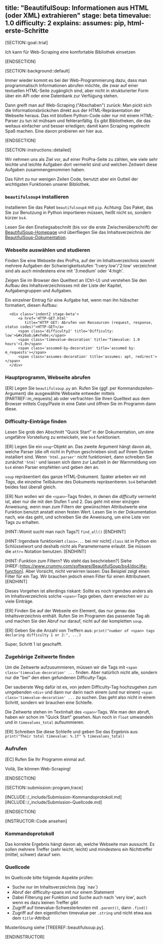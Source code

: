 title: "BeautifulSoup: Informationen aus HTML (oder XML) extrahieren" 
stage: beta
timevalue: 1.0
difficulty: 2
explains: 
assumes: pip, html-erste-Schritte
---

[SECTION::goal::trial]

Ich kann für Web-Scraping eine komfortable Bibliothek einsetzen

[ENDSECTION]

[SECTION::background::default]

Immer wieder kommt es bei der Web-Programmierung dazu, dass man programmatisch Informationen abrufen möchte,
die zwar auf einer textuellen HTML-Seite zugänglich sind, aber nicht in strukturierter Form
über ein API oder eine Datenbank zur Verfügung stehen.

Dann greift man auf Web-Scraping ("Abschaben") zurück: 
Man pickt sich die Informationsbröckchen direkt aus der HTML-Repräsentation der Webseite heraus.
Das mit bloßem Python-Code oder nur mit einem HTML-Parser zu tun ist mühsam und fehleranfällig.
Es gibt Bibliotheken, die das weitaus einfacher und besser erledigen; damit kann Scraping regelrecht Spaß machen.
Eine davon probieren wir hier aus.

[ENDSECTION]

[SECTION::instructions::detailed]

Wir nehmen uns als Ziel vor, auf einer ProPra-Seite zu zählen, wie viele
sehr leichte und leichte Aufgaben dort vermerkt sind und welchen Zeitwert diese
Aufgaben zusammengenommen haben.

Das führt zu nur wenigen Zeilen Code, benutzt aber ein Gutteil der wichtigsten Funktionen 
unserer Bibliothek.

### `beautifulsoup4` installieren

Installieren Sie das Paket `beautifulsoup4` mit `pip`.
Achtung: Das Paket, das Sie zur Benutzung in Python importieren müssen, heißt nicht so,
sondern kürzer `bs4`.

Lesen Sie den Einstiegsabschnitt (bis vor die erste Zwischenüberschrift) der
[BeautifulSoup-Homepage](https://www.crummy.com/software/BeautifulSoup/)
und überfliegen Sie das Inhaltsverzeichnis der
[BeautifulSoup-Dokumentation](https://www.crummy.com/software/BeautifulSoup/bs4/doc/).


### Webseite auswählen und studieren

Finden Sie eine Webseite des ProPra, auf der im Inhaltsverzeichnis sowohl mehrere
Aufgaben der Schwierigkeitsstufen '1:very low'/'2:low' verzeichnet sind
als auch mindestens eine mit '3:medium' oder '4:high'.

Zeigen Sie im Browser den Quelltext an (Ctrl-U) und verstehen Sie den Aufbau des
Inhaltsverzeichnisses mit der Liste der Kapitel, Aufgabengruppen und Aufgaben.

Ein einzelner Eintrag für eine Aufgabe hat, wenn man ihn hübscher formatiert, diesen Aufbau:
```
  <div class='indent2 stage-beta'>
      <a href='HTTP-GET.html'
         title="HTTP GET: Abrufen von Ressourcen (request, response, status codes)">HTTP-GET</a>
      <span class='difficulty2' title='Difficulty: low'>&#x26ab;&#xfe0e;</span>
      <span class='timevalue-decoration' title='Timevalue: 1.0 hours'>1.0</span>
      <span class='assumed-by-decoration' title='assumed by: m_requests'></span>
      <span class='assumes-decoration' title='assumes: apt, redirect'></span>
  </div>
```


### Hauptprogramm, Webseite abrufen

[ER] Legen Sie `beautifulsoup.py` an.
Rufen Sie (ggf. per Kommandozeilen-Argument) die ausgewählte Webseite
entweder mittels [PARTREF::m_requests] ab oder verfrachten Sie Ihren Quelltext
aus dem Browser mittels Copy/Paste in eine Datei und öffnen Sie im Programm dann diese.


### Difficulty-Einträge finden

Lesen Sie grob den Abschnitt "Quick Start" in der Dokumentation, um eine ungefähre
Vorstellung zu entwickeln, wie `bs4` funktioniert.

[ER] Legen Sie ein `soup`-Objekt an.
Das zweite Argument hängt davon ab, welche Parser (die oft nicht in Python geschrieben sind)
auf Ihrem System installiert sind.
Wenn `'html.parser'` nicht funktioniert, dann schreiben Sie zunächst `'html'` und lassen
sich dann zur Laufzeit in der Warnmeldung von `bs4` einen Parser empfehlen und geben den an.

`soup` repräsentiert das ganze HTML-Dokument. 
Später arbeiten wir mit _Tags_, die einzelne Teilbäume des Dokuments repräsentieren.
`bs4` behandelt beides fast überall gleich.

[ER] Nun wollen wir die `<span>`-Tags finden, in denen die _difficulty_ vermerkt ist,
aber nur die mit den Stufen 1 und 2.
Das geht mit einer einzigen Anweisung, wenn man zum Filtern der gewünschten Attributwerte
eine Funktion benutzt anstatt einen festen Wert. 
Lesen Sie in der Dokumentation nach, wie das geht, und schreiben Sie die Anweisung,
um eine Liste von Tags zu erhalten.

[HINT::Womit sucht man nach Tags?]
`find_all()`
[ENDHINT]

[HINT::Irgendwie funktioniert `class=...` bei mir nicht]
`class` ist in Python ein Schlüsselwort und deshalb nicht als Parametername erlaubt.
Sie müssen die `attr=` Notation benutzen.
[ENDHINT]

[HINT::Funktion zum Filtern? Wo steht das beschrieben?]
Siehe [HREF::https://www.crummy.com/software/BeautifulSoup/bs4/doc/#a-function].
Aber Vorsicht, nicht verwirren lassen: Das Beispiel zeigt einen Filter für ein Tag.
Wir brauchen jedoch einen Filter für einen Attributwert.
[ENDHINT]

Dieses Vorgehen ist allerdings riskant:
Sollte es noch irgendwo anders als im Inhaltsverzeichnis solche `<span>`-Tags geben,
dann erwischen wir zu viele Einträge.

[ER] Finden Sie auf der Webseite ein Element, das nur genau das Inhaltsverzeichnis enthält.
Rufen Sie im Programm das passende Tag ab und machen Sie den Abruf nur darauf,
nicht auf der kompletten `soup`.

[ER] Geben Sie die Anzahl von Treffern aus:
`print("number of <span> tags declaring difficulty 1 or 2:", ...)`

Super, Schritt 1 ist geschafft.


### Zugehörige Zeitwerte finden

Um die Zeitwerte aufzusummieren, müssen wir die Tags mit
`<span class='timevalue-decoration' ...`
finden. Aber natürlich nicht alle, sondern nur die "bei" den eben gefundenen Difficulty-Tags.

Der sauberste Weg dafür ist es, von jedem Difficulty-Tag hochzugehen zum
umgebenden `<div>` und dann nur darin nach einem (und nur einem)
`<span class='timevalue-decoration' ...` zu suchen.
Das geht also nicht in einem Schritt, sondern wir brauchen eine Schleife.

Die Zeitwerte stehen im Textinhalt des `<span>`-Tags.
Wie man den abruft, haben wir schon im "Quick Start" gesehen.
Nun noch in `float` umwandeln und in `timevalues_total` aufsummieren.

[ER] Schreiben Sie diese Schleife und geben Sie das Ergebnis aus:  
`print("Their total timevalue: %.1f" % timevalues_total)`


### Aufrufen

[EC] Rufen Sie Ihr Programm einmal auf.

Voilà, Sie können Web-Scraping!

[ENDSECTION]

[SECTION::submission::program,trace]

[INCLUDE::/_include/Submission-Kommandoprotokoll.md]
[INCLUDE::/_include/Submission-Quellcode.md]

[ENDSECTION]

[INSTRUCTOR::Code ansehen]

### Kommandoprotokoll

Das korrekte Ergebnis hängt davon ab, welche Webseite man aussucht.
Es sollen mehrere Treffer (sehr leicht, leicht) und mindestens ein Nichttreffer (mittel, schwer)
darauf sein.

### Quellcode

Im Quellcode bitte folgende Aspekte prüfen: 

- Suche nur im Inhaltsverzeichnis (tag ´nav´)
- Abruf der difficulty-spans mit nur einem Statement
- Dabei Filterung per Funktion und Suche auch nach 'very low', auch wenn es dazu keinen Treffer gibt
- Zugriff auf timevalue-Schwesterknoten mit `.parent()`, dann `.find()`
- Zugriff auf den eigentlichen timevalue per `.string` und nicht etwa aus dem `title`-Attribut

Musterlösung siehe [TREEREF::beautifulsoup.py].

[ENDINSTRUCTOR]
